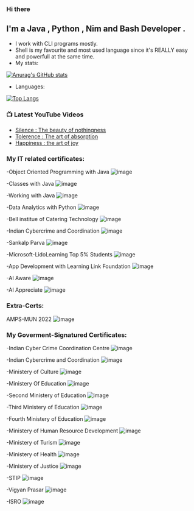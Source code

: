 ### Hi there
## I'm a Java , Python , Nim and Bash Developer .
- I work with CLI programs mostly.
- Shell is my favourite and most used language since it's REALLY easy and powerfull at the same time.
- My stats:


[![Anurag's GitHub stats](https://github-readme-stats.vercel.app/api?username=vs1ng&show_icons=true&theme=dracula)](https://github.com/anuraghazra/github-readme-stats)



- Languages:

[![Top Langs](https://github-readme-stats.vercel.app/api/top-langs/?username=vs1ng&hide=html,css,php)](https://github.com/anuraghazra/github-readme-stats)




### 📺 Latest YouTube Videos
<!-- YOUTUBE:START -->
- [Silence : The beauty of nothingness](https://www.youtube.com/watch?v=FrkHFHpQDgs&t=59s)
- [Tolerence : The art of absorption](https://www.youtube.com/watch?v=s9XrJkAnNqY&t=64s)
- [Happiness : the art of joy](https://www.youtube.com/watch?v=s27pDxWjOlA&t=18s)
<!-- YOUTUBE:END -->
[Helios Mass Mailing:]: http://heliosmassmail.great-site.net/
[My Youtube channel:]: https://www.youtube.com/channel/UCAxfwzC0SgU7UqLEL15pHuA
[My instagram account:]: https://www.instagram.com/usernamewithanextrauserandmore/

### My IT related certificates:
-Object Oriented Programming with Java
![image](https://user-images.githubusercontent.com/90449815/171877035-832d8023-ac25-4586-b7e5-aef6519e2c70.png)


-Classes with Java
![image](https://user-images.githubusercontent.com/90449815/170835915-dc74ddc6-8dad-4fa6-9d0e-f0dbf3d71886.png)


-Working with Java
![image](https://user-images.githubusercontent.com/90449815/170672481-1e82eec8-715c-4262-8dd3-8bcf2f5650e3.png)


-Data Analytics with Python
![image](https://user-images.githubusercontent.com/90449815/154788730-0fc487b5-36b7-4d62-9dfb-00a593e7b419.png)

-Bell institue of Catering Technology
![image](https://user-images.githubusercontent.com/90449815/153799484-c54941bb-7b06-4276-9f67-f1913cc34b94.png)

-Indian Cybercrime and Coordination 
![image](https://user-images.githubusercontent.com/90449815/153768093-b3713b8a-3740-4433-bd88-7d20deeeaca7.png)

-Sankalp Parva
![image](https://user-images.githubusercontent.com/90449815/153768190-fb1b8edf-64b1-4dd8-9c67-68fe303fef31.png)

-Microsoft-LidoLearning Top 5% Students
![image](https://user-images.githubusercontent.com/90449815/153768251-5cdcde4a-e63c-4f72-bf13-e425be96d03c.png)

-App Development with Learning Link Foundation
![image](https://user-images.githubusercontent.com/90449815/153768315-c22f2a16-c7d0-4d55-b548-ec74de0dc3e3.png)

-AI Aware
![image](https://user-images.githubusercontent.com/90449815/186701392-43c057c1-a4bb-4e81-918a-dc2a6154b58d.png)

-AI Appreciate
![image](https://user-images.githubusercontent.com/90449815/186701529-db654ffb-7d35-4990-9d96-06e564222f09.png)

### Extra-Certs:

AMPS-MUN 2022
![image](https://user-images.githubusercontent.com/90449815/186700601-1a963ac4-61d4-4744-a2e6-f4c44dfe98c6.png)


### My Goverment-Signatured Certificates:
-Indian Cyber Crime Coordination Centre
![image](https://user-images.githubusercontent.com/90449815/183934849-72d9532c-0397-4814-ae2a-4bd591302c6d.png)

-Indian Cybercrime and Coordination 
![image](https://user-images.githubusercontent.com/90449815/153768093-b3713b8a-3740-4433-bd88-7d20deeeaca7.png)

-Ministery of Culture
![image](https://user-images.githubusercontent.com/90449815/183935574-456e7b52-742d-46f9-8cc6-95a2bea7d0ed.png)

-Ministery Of Education
![image](https://user-images.githubusercontent.com/90449815/153768513-362490de-2abf-4b2b-8220-5c9aa96728dc.png)

-Second Ministery of Education
![image](https://user-images.githubusercontent.com/90449815/153768582-08368c55-1411-43a7-bb8a-43fddc2a6def.png)

-Third Ministery of Education
![image](https://user-images.githubusercontent.com/90449815/153768734-0fdbddaf-5d2b-478f-832a-e69678c1aaa5.png)

-Fourth Ministery of Education
![image](https://user-images.githubusercontent.com/90449815/170313943-701227a5-9f38-46be-90bf-58a9e339b321.png)

-Ministery of Human Resource Development
![image](https://user-images.githubusercontent.com/90449815/153768608-bdf54cf0-bf90-4847-8c68-2f20cde816ed.png)

-Ministery of Turism
![image](https://user-images.githubusercontent.com/90449815/153768667-f2c3a672-ab99-49f5-874a-a38c6133a340.png)

-Ministery of Health
![image](https://user-images.githubusercontent.com/90449815/153768819-ec53bfee-c1ba-46a6-a027-58fbca394db2.png)

-Ministery of Justice
![image](https://user-images.githubusercontent.com/90449815/153768778-a4278160-e912-426c-9987-12982c42d9bd.png)

-STIP
![image](https://user-images.githubusercontent.com/90449815/153768640-eff4a09e-5fbd-4862-89d9-51dbc0bca4ce.png)

-Vigyan Prasar
![image](https://user-images.githubusercontent.com/90449815/153768707-198d9002-943f-4794-9a67-4b42cde6c2f3.png)

-ISRO
![image](https://user-images.githubusercontent.com/90449815/153768763-2162a767-2c0a-4923-bf20-ffd2fe8d7d57.png)

